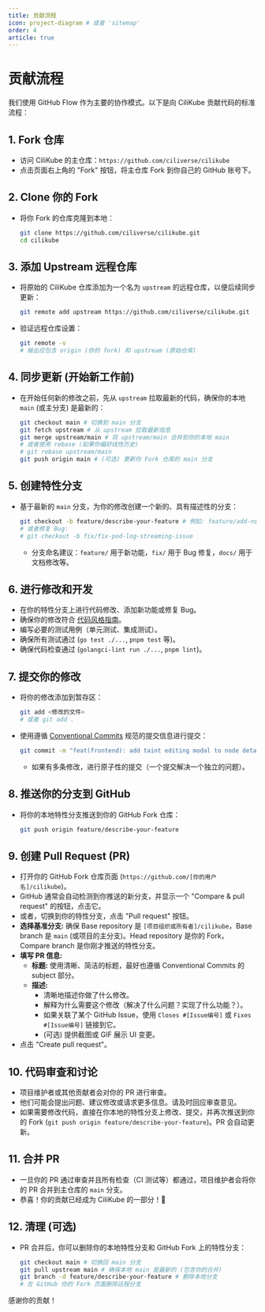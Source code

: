 ```yaml
---
title: 贡献流程
icon: project-diagram # 或者 'sitemap'
order: 4
article: true
---
```


# <Icon icon="project-diagram" /> 贡献流程

我们使用 GitHub Flow 作为主要的协作模式。以下是向 CiliKube 贡献代码的标准流程：

## 1. Fork 仓库

*   访问 CiliKube 的主仓库：`https://github.com/ciliverse/cilikube`
*   点击页面右上角的 "Fork" 按钮，将主仓库 Fork 到你自己的 GitHub 账号下。

## 2. Clone 你的 Fork

*   将你 Fork 的仓库克隆到本地：
    ```bash
    git clone https://github.com/ciliverse/cilikube.git
    cd cilikube
    ```

## 3. 添加 Upstream 远程仓库

*   将原始的 CiliKube 仓库添加为一个名为 `upstream` 的远程仓库，以便后续同步更新：
    ```bash
    git remote add upstream https://github.com/ciliverse/cilikube.git
    ```
*   验证远程仓库设置：
    ```bash
    git remote -v
    # 输出应包含 origin (你的 fork) 和 upstream (原始仓库)
    ```

## 4. 同步更新 (开始新工作前)

*   在开始任何新的修改之前，先从 `upstream` 拉取最新的代码，确保你的本地 `main` (或主分支) 是最新的：
    ```bash
    git checkout main # 切换到 main 分支
    git fetch upstream # 从 upstream 拉取最新信息
    git merge upstream/main # 将 upstream/main 合并到你的本地 main
    # 或者使用 rebase (如果你偏好线性历史)
    # git rebase upstream/main
    git push origin main # (可选) 更新你 Fork 仓库的 main 分支
    ```

## 5. 创建特性分支

*   基于最新的 `main` 分支，为你的修改创建一个新的、具有描述性的分支：
    ```bash
    git checkout -b feature/describe-your-feature # 例如: feature/add-node-taint-editing
    # 或者修复 Bug:
    # git checkout -b fix/fix-pod-log-streaming-issue
    ```
    *   分支命名建议：`feature/` 用于新功能，`fix/` 用于 Bug 修复，`docs/` 用于文档修改等。

## 6. 进行修改和开发

*   在你的特性分支上进行代码修改、添加新功能或修复 Bug。
*   确保你的修改符合 [代码风格指南](./code-style-guide.md)。
*   编写必要的测试用例（单元测试、集成测试）。
*   确保所有测试通过 (`go test ./...`, `pnpm test` 等)。
*   确保代码检查通过 (`golangci-lint run ./...`, `pnpm lint`)。

## 7. 提交你的修改

*   将你的修改添加到暂存区：
    ```bash
    git add <修改的文件>
    # 或者 git add .
    ```
*   使用遵循 [Conventional Commits](https://www.conventionalcommits.org/) 规范的提交信息进行提交：
    ```bash
    git commit -m "feat(frontend): add taint editing modal to node details"
    ```
    *   如果有多条修改，进行原子性的提交（一个提交解决一个独立的问题）。

## 8. 推送你的分支到 GitHub

*   将你的本地特性分支推送到你的 GitHub Fork 仓库：
    ```bash
    git push origin feature/describe-your-feature
    ```

## 9. 创建 Pull Request (PR)

*   打开你的 GitHub Fork 仓库页面 (`https://github.com/[你的用户名]/cilikube`)。
*   GitHub 通常会自动检测到你推送的新分支，并显示一个 "Compare & pull request" 的按钮，点击它。
*   或者，切换到你的特性分支，点击 "Pull request" 按钮。
*   **选择基准分支:** 确保 Base repository 是 `[项目组织或所有者]/cilikube`，Base branch 是 `main` (或项目的主分支)。Head repository 是你的 Fork，Compare branch 是你刚才推送的特性分支。
*   **填写 PR 信息:**
    *   **标题:** 使用清晰、简洁的标题，最好也遵循 Conventional Commits 的 subject 部分。
    *   **描述:**
        *   清晰地描述你做了什么修改。
        *   解释为什么需要这个修改（解决了什么问题？实现了什么功能？）。
        *   如果关联了某个 GitHub Issue，使用 `Closes #[Issue编号]` 或 `Fixes #[Issue编号]` 链接到它。
        *   (可选) 提供截图或 GIF 展示 UI 变更。
*   点击 "Create pull request"。

## 10. 代码审查和讨论

*   项目维护者或其他贡献者会对你的 PR 进行审查。
*   他们可能会提出问题、建议修改或请求更多信息。请及时回应审查意见。
*   如果需要修改代码，直接在你本地的特性分支上修改、提交，并再次推送到你的 Fork (`git push origin feature/describe-your-feature`)。PR 会自动更新。

## 11. 合并 PR

*   一旦你的 PR 通过审查并且所有检查（CI 测试等）都通过，项目维护者会将你的 PR 合并到主仓库的 `main` 分支。
*   恭喜！你的贡献已经成为 CiliKube 的一部分！🎉

## 12. 清理 (可选)

*   PR 合并后，你可以删除你的本地特性分支和 GitHub Fork 上的特性分支：
    ```bash
    git checkout main # 切换回 main 分支
    git pull upstream main # 确保本地 main 是最新的 (包含你的合并)
    git branch -d feature/describe-your-feature # 删除本地分支
    # 在 GitHub 你的 Fork 页面删除远程分支
    ```

感谢你的贡献！

